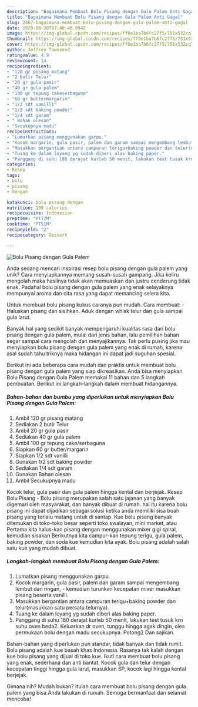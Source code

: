 ```yaml
---
description: "Bagaimana Membuat Bolu Pisang dengan Gula Palem Anti Gagal"
title: "Bagaimana Membuat Bolu Pisang dengan Gula Palem Anti Gagal"
slug: 2467-bagaimana-membuat-bolu-pisang-dengan-gula-palem-anti-gagal
date: 2020-08-30T07:40:48.094Z
image: https://img-global.cpcdn.com/recipes/ff0e1ba7b6fc27f5/751x532cq70/bolu-pisang-dengan-gula-palem-foto-resep-utama.jpg
thumbnail: https://img-global.cpcdn.com/recipes/ff0e1ba7b6fc27f5/751x532cq70/bolu-pisang-dengan-gula-palem-foto-resep-utama.jpg
cover: https://img-global.cpcdn.com/recipes/ff0e1ba7b6fc27f5/751x532cq70/bolu-pisang-dengan-gula-palem-foto-resep-utama.jpg
author: Jeffrey Townsend
ratingvalue: 4.9
reviewcount: 14
recipeingredient:
- "120 gr pisang matang"
- "2 butir Telur"
- "20 gr gula pasir"
- "40 gr gula palem"
- "100 gr tepung cakeserbaguna"
- "60 gr buttermargarin"
- "1/2 sdt vanilli"
- "1/2 sdt baking powder"
- "1/4 sdt garam"
- " Bahan olesan"
- "Secukupnya madu"
recipeinstructions:
- "Lumatkan pisang menggunakan garpu."
- "Kocok margarin, gula pasir, palem dan garam sampai mengembang lembut dan ringan, kemudian turunkan kecepatan mixer masukkan pisang beserta vanilli."
- "Masukkan bergantian antara campuran terigu+baking powder dan telur(masukkan satu persatu telurnya)."
- "Tuang ke dalam loyang yg sudah diberi alas baking paper."
- "Panggang di suhu 180 derajat kurleb 50 menit, lakukan test tusuk krn suhu oven beda2. Keluarkan dr oven, tunggu hingga agak dingin, oles permukaan bolu dengan madu secukupnya. Potong2 Dan sajikan."
categories:
- Resep
tags:
- bolu
- pisang
- dengan

katakunci: bolu pisang dengan 
nutrition: 139 calories
recipecuisine: Indonesian
preptime: "PT17M"
cooktime: "PT51M"
recipeyield: "2"
recipecategory: Dessert

---
```



![Bolu Pisang dengan Gula Palem](https://img-global.cpcdn.com/recipes/ff0e1ba7b6fc27f5/751x532cq70/bolu-pisang-dengan-gula-palem-foto-resep-utama.jpg)

Anda sedang mencari inspirasi resep bolu pisang dengan gula palem yang unik? Cara menyiapkannya memang susah-susah gampang. Jika keliru mengolah maka hasilnya tidak akan memuaskan dan justru cenderung tidak enak. Padahal bolu pisang dengan gula palem yang enak selayaknya mempunyai aroma dan cita rasa yang dapat memancing selera kita.

Untuk membuat bolu pisang kukus caranya pun mudah. Cara membuat: - Haluskan pisang dan sisihkan. Aduk dengan whisk telur dan gula sampai gula larut.

Banyak hal yang sedikit banyak mempengaruhi kualitas rasa dari bolu pisang dengan gula palem, mulai dari jenis bahan, lalu pemilihan bahan segar sampai cara mengolah dan menyajikannya. Tak perlu pusing jika mau menyiapkan bolu pisang dengan gula palem yang enak di rumah, karena asal sudah tahu triknya maka hidangan ini dapat jadi suguhan spesial.


Berikut ini ada beberapa cara mudah dan praktis untuk membuat bolu pisang dengan gula palem yang siap dikreasikan. Anda bisa menyiapkan Bolu Pisang dengan Gula Palem memakai 11 bahan dan 5 langkah pembuatan. Berikut ini langkah-langkah dalam membuat hidangannya.

<!--inarticleads1-->

##### Bahan-bahan dan bumbu yang diperlukan untuk menyiapkan Bolu Pisang dengan Gula Palem:

1. Ambil 120 gr pisang matang
1. Sediakan 2 butir Telur
1. Ambil 20 gr gula pasir
1. Sediakan 40 gr gula palem
1. Ambil 100 gr tepung cake/serbaguna
1. Siapkan 60 gr butter/margarin
1. Siapkan 1/2 sdt vanilli
1. Gunakan 1/2 sdt baking powder
1. Sediakan 1/4 sdt garam
1. Gunakan  Bahan olesan
1. Ambil Secukupnya madu


Kocok telur, gula pasir dan gula palem hingga kental dan berjejak. Resep Bolu Pisang - Bolu pisang merupakan salah satu jajanan yang banyak digemari oleh masyarakat, dan banyak dibuat di rumah. hal itu karena bolu pisang ini dapat dijadikan sebagai solusi ketika anda memiliki sisa buah pisang yang terlalu matang untuk di santap. Kue bolu pisang banyak ditemukan di toko-toko besar seperti toko swalayan, mini market, atau Pertama kita halus-kan pisang dengan menggunakan mixer gigi spiral, kemudian sisakan Berikutnya kita campur-kan tepung terigu, gula palem, baking powder, dan soda kue kemudian kita ayak. Bolu pisang adalah salah satu kue yang mudah dibuat. 

<!--inarticleads2-->

##### Langkah-langkah membuat Bolu Pisang dengan Gula Palem:

1. Lumatkan pisang menggunakan garpu.
1. Kocok margarin, gula pasir, palem dan garam sampai mengembang lembut dan ringan, - kemudian turunkan kecepatan mixer masukkan pisang beserta vanilli.
1. Masukkan bergantian antara campuran terigu+baking powder dan telur(masukkan satu persatu telurnya).
1. Tuang ke dalam loyang yg sudah diberi alas baking paper.
1. Panggang di suhu 180 derajat kurleb 50 menit, lakukan test tusuk krn suhu oven beda2. Keluarkan dr oven, tunggu hingga agak dingin, oles permukaan bolu dengan madu secukupnya. Potong2 Dan sajikan.


Bahan-bahan yang diperlukan pun standar, tidak banyak dan tidak rumit. Bolu pisang adalah kue basah khas Indonesia. Rasanya tak kalah dengan kue bolu pisang yang dijual di toko kue. Ikuti cara membuat bolu pisang yang enak, sederhana dan anti bantat. Kocok gula dan telur dengan kecepatan tinggi hingga gula larut, masukkan SP, kocok lagi hingga kental berjejak. 

Gimana nih? Mudah bukan? Itulah cara membuat bolu pisang dengan gula palem yang bisa Anda lakukan di rumah. Semoga bermanfaat dan selamat mencoba!
